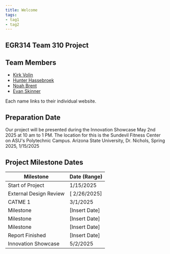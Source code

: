 ```yaml
---
title: Welcome
tags:
- tag1
- tag2
---
```


## EGR314 Team 310 Project

## Team Members

- [Kirk Volin](https://kirkvolin.github.io/)
- [Hunter Hassebroek](https://khakisaturday.github.io/)
- [Noah Brent](https://nbrentasu.github.io/NBrent/)
- [Evan Skinner](https://eeskinn1.github.io/)

Each name links to their individual website.

## Preparation Date

Our project will be presented during the Innovation Showcase May 2nd 2025 at 10 am to 1 PM. The location for this is the Sundevil Fitness Center on ASU's Polytechnic Campus.
Arizona State University, Dr. Nichols, Spring 2025, 1/15/2025

## Project Milestone Dates

| Milestone                | Date (Range)       |
|--------------------------|--------------------|
| Start of Project          | 1/15/2025      |
| External Design Review | [ 2/26/2025]      |
| CATME 1             | 3/1/2025      |
| Milestone      | [Insert Date]      |
| Milestone      | [Insert Date]      |
| Milestone             | [Insert Date]      |
| Report Finished      | [Insert Date]      |
| Innovation Showcase       | 5/2/2025      |
